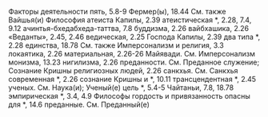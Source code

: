 Факторы деятельности
  пять, 5.8-9
Фермер(ы), 18.44
  См. также Вайшья(и)
Философия
  атеиста Капилы, 2.39
  атеистическая *, 2.28, 7.4, 9.12
  ачинтья-бхедабхеда-таттва, 7.8
  буддизма, 2.26
  вайбхашика, 2.26 «Веданты», 2.45, 2.46
  ведическая, 2.25
  Господа Капилы, 2.39
  два типа *, 2.28
  единства, 18.78
    См. также Имперсонализм
  и религия, 3.3
  локаятика, 2.26
  материальная, 2.26-26
  Майявади.
    См. Имперсонализм
  монизма, 13.23
  нигилизма, 2.26
  преданности.
    См. Преданное служение; Сознание Кришны
  религиозных людей, 2.26
  санкхья.
    См. Санкхья
  современная *, 2.26
  сознание Кришны и *, 10.11
  трансцендентная *, 2.45
  ученых.
    См. Наука(и); Ученый(е)
  цель *, 5.4-5
  Чайтаньи, 7.8, 18.78
  эмпирическая *, 3.4, 4.9
Философы
  гордость и привязанность опасны для *, 14.6
  преданные.
  См. Преданный(е)